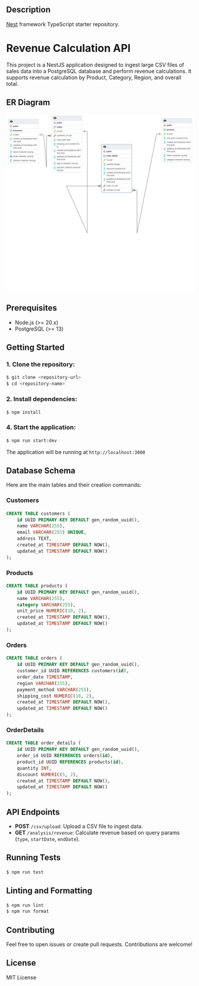 

## Description

[Nest](https://github.com/nestjs/nest) framework TypeScript starter repository.


# Revenue Calculation API

This project is a NestJS application designed to ingest large CSV files of sales data into a PostgreSQL database and perform revenue calculations. It supports revenue calculation by Product, Category, Region, and overall total.

## ER Diagram

![ER Diagram](./er-diagram.png)

## Prerequisites

* Node.js (>= 20.x)
* PostgreSQL (>= 13)

## Getting Started

### 1. Clone the repository:

```bash
$ git clone <repository-url>
$ cd <repository-name>
```

### 2. Install dependencies:

```bash
$ npm install
```

### 4. Start the application:

```bash
$ npm run start:dev
```

The application will be running at `http://localhost:3000`

## Database Schema

Here are the main tables and their creation commands:

### Customers

```sql
CREATE TABLE customers (
    id UUID PRIMARY KEY DEFAULT gen_random_uuid(),
    name VARCHAR(255),
    email VARCHAR(255) UNIQUE,
    address TEXT,
    created_at TIMESTAMP DEFAULT NOW(),
    updated_at TIMESTAMP DEFAULT NOW()
);
```

### Products

```sql
CREATE TABLE products (
    id UUID PRIMARY KEY DEFAULT gen_random_uuid(),
    name VARCHAR(255),
    category VARCHAR(255),
    unit_price NUMERIC(10, 2),
    created_at TIMESTAMP DEFAULT NOW(),
    updated_at TIMESTAMP DEFAULT NOW()
);
```

### Orders

```sql
CREATE TABLE orders (
    id UUID PRIMARY KEY DEFAULT gen_random_uuid(),
    customer_id UUID REFERENCES customers(id),
    order_date TIMESTAMP,
    region VARCHAR(255),
    payment_method VARCHAR(255),
    shipping_cost NUMERIC(10, 2),
    created_at TIMESTAMP DEFAULT NOW(),
    updated_at TIMESTAMP DEFAULT NOW()
);
```

### OrderDetails

```sql
CREATE TABLE order_details (
    id UUID PRIMARY KEY DEFAULT gen_random_uuid(),
    order_id UUID REFERENCES orders(id),
    product_id UUID REFERENCES products(id),
    quantity INT,
    discount NUMERIC(5, 2),
    created_at TIMESTAMP DEFAULT NOW(),
    updated_at TIMESTAMP DEFAULT NOW()
);
```

## API Endpoints

* **POST** `/csv/upload`: Upload a CSV file to ingest data.
* **GET** `/analysis/revenue`: Calculate revenue based on query params (`type`, `startDate`, `endDate`).

## Running Tests

```bash
$ npm run test
```

## Linting and Formatting

```bash
$ npm run lint
$ npm run format
```

## Contributing

Feel free to open issues or create pull requests. Contributions are welcome!

## License

MIT License
